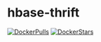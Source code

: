 # hbase-thrift

[![DockerPulls](https://img.shields.io/docker/pulls/honomoa/hbase-thrift.svg)](https://registry.hub.docker.com/u/honomoa/hbase-thrift/)
[![DockerStars](https://img.shields.io/docker/stars/honomoa/hbase-thrift.svg)](https://registry.hub.docker.com/u/honomoa/hbase-thrift/)
